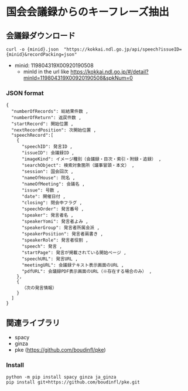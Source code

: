 # 国会会議録からのキーフレーズ抽出


## 会議録ダウンロード
```
curl -o {minid}.json  "https://kokkai.ndl.go.jp/api/speech?issueID={minid}&recordPacking=json"
```
- minid: 119804319X00920190508
	- minId in the url like https://kokkai.ndl.go.jp/#/detail?minId=119804319X00920190508&spkNum=0

### JSON format
```
{
  "numberOfRecords": 総結果件数 ,
  "numberOfReturn": 返戻件数 ,
  "startRecord": 開始位置 ,
  "nextRecordPosition": 次開始位置 ,
  "speechRecord":[
    {
      "speechID": 発言ID ,
      "issueID": 会議録ID ,
      "imageKind": イメージ種別（会議録・目次・索引・附録・追録） ,
      "searchObject": 検索対象箇所（議事冒頭・本文） ,
      "session": 国会回次 ,
      "nameOfHouse": 院名 ,
      "nameOfMeeting": 会議名 ,
      "issue": 号数 ,
      "date": 開催日付 ,
      "closing": 閉会中フラグ ,
      "speechOrder": 発言番号 ,
      "speaker": 発言者名 ,
      "speakerYomi": 発言者よみ ,
      "speakerGroup": 発言者所属会派 ,
      "speakerPosition": 発言者肩書き ,
      "speakerRole": 発言者役割 ,
      "speech": 発言 ,
      "startPage": 発言が掲載されている開始ページ ,
      "speechURL": 発言URL ,
      "meetingURL": 会議録テキスト表示画面のURL ,
      "pdfURL": 会議録PDF表示画面のURL（※存在する場合のみ） ,
    },
    {
      （次の発言情報）
    }
  ]
}
```


## 関連ライブラリ
- spacy
- ginza
- pke (https://github.com/boudinfl/pke)

### Install
```
python -m pip install spacy ginza ja_ginza 
pip install git+https://github.com/boudinfl/pke.git
```
